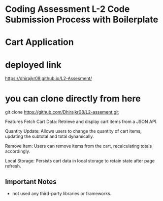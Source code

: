 # Coding Assessment L-2 Code Submission Process with Boilerplate
# Cart Application

# deployed link

https://dhirajkr08.github.io/L2-Assesment/

# you can clone directly from here

git clone https://github.com/Dhirajkr08/L2-assement.git


Features
Fetch Cart Data: Retrieve and display cart items from a JSON API.

Quantity Update: Allows users to change the quantity of cart items, updating the subtotal and total dynamically.

Remove Item: Users can remove items from the cart, recalculating totals accordingly.

Local Storage: Persists cart data in local storage to retain state after page refresh.




## Important Notes

- not used any third-party libraries or frameworks.


